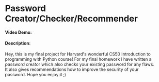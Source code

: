 # Password Creator/Checker/Recommender
 #### Video Demo:  <URL HERE>
 #### Description:
Hey, this is my final project for Harvard's wonderful CS50 Introduction to programming with Python course!
For my final homework i have written a password creator which also checks your existing password for any flaws. It also gives recommendations how to improve the security of your password. 
Hope you enjoy it ;) 
